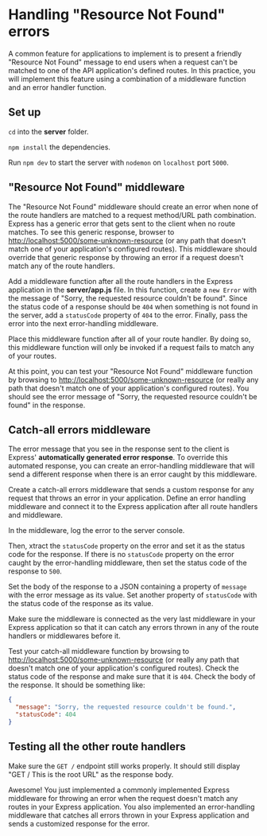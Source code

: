 # Handling "Resource Not Found" errors

A common feature for applications to implement is to present a friendly
"Resource Not Found" message to end users when a request can't be matched to one
of the API application's defined routes. In this practice, you will implement
this feature using a combination of a middleware function and an error handler
function.

## Set up

`cd` into the __server__ folder.

`npm install` the dependencies.

Run `npm dev` to start the server with `nodemon` on `localhost` port `5000`.

## "Resource Not Found" middleware

The "Resource Not Found" middleware should create an error when none of the
route handlers are matched to a request method/URL path combination. Express has
a generic error that gets sent to the client when no route matches. To see this
generic response, browser to [http://localhost:5000/some-unknown-resource] (or
any path that doesn't match one of your application's configured routes). This
middleware should override that generic response by throwing an error if a
request doesn't match any of the route handlers.

Add a middleware function after all the route handlers in the Express
application in the __server/app.js__ file. In this function, create a
`new Error` with the message of "Sorry, the requested resource couldn't be
found". Since the status code of a response should be `404` when something
is not found in the server, add a `statusCode` property of `404` to the error.
Finally, pass the error into the next error-handling middleware.

Place this middleware function after all of your route handler. By doing so,
this middleware function will only be invoked if a request fails to match any of
your routes.

At this point, you can test your "Resource Not Found" middleware function by
browsing to [http://localhost:5000/some-unknown-resource] (or really any path
that doesn't match one of your application's configured routes). You should see
the error message of "Sorry, the requested resource couldn't be found" in the
response.

## Catch-all errors middleware

The error message that you see in the response sent to the client is Express'
**automatically generated error response**. To override this automated response,
you can create an error-handling middleware that will send a different response
when there is an error caught by this middleware.

Create a catch-all errors middleware that sends a custom response for any
request that throws an error in your application. Define an error handling
middleware and connect it to the Express application after all route handlers
and middleware.

In the middleware, log the error to the server console.

Then, xtract the `statusCode` property on the error and set it as the status
code for the response. If there is no `statusCode` property on the error caught
by the error-handling middleware, then set the status code of the response to
`500`.

Set the body of the response to a JSON containing a property
of `message` with the error message as its value. Set another property of
`statusCode` with the status code of the response as its value.

Make sure the middleware is connected as the very last middleware in your
Express application so that it can catch any errors thrown in any of the route
handlers or middlewares before it.

Test your catch-all middleware function by browsing to
[http://localhost:5000/some-unknown-resource] (or really any path that doesn't
match one of your application's configured routes). Check the status code of the
response and make sure that it is `404`. Check the body of the response. It
should be something like:

```json
{
  "message": "Sorry, the requested resource couldn't be found.",
  "statusCode": 404
}
```

## Testing all the other route handlers

Make sure the `GET /` endpoint still works properly. It should still display
"GET / This is the root URL" as the response body.

Awesome! You just implemented a commonly implemented Express middleware for
throwing an error when the request doesn't match any routes in your Express
application. You also implemented an error-handling middleware that catches all
errors thrown in your Express application and sends a customized response for
the error.

[http://localhost:5000/some-unknown-resource]: http://localhost:5000/some-unknown-resource
